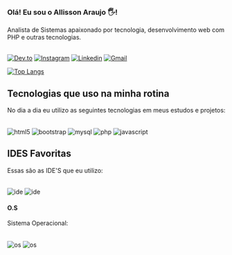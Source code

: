 ### Olá! Eu sou o Allisson Araujo 🖐️!
Analista de Sistemas apaixonado por tecnologia, desenvolvimento web com PHP e outras tecnologias.
<br>
<br>

[![Dev.to](https://img.shields.io/badge/dev.to-0A0A0A?style=for-the-badge&logo=devdotto&logoColor=white)](https://dev.to/allissonaraujo)
[![Instagram](	https://img.shields.io/badge/Instagram-E4405F?style=for-the-badge&logo=instagram&logoColor=white)](https://instagram.com/allissonaraujodev)
[![Linkedin](https://img.shields.io/badge/LinkedIn-0077B5?style=for-the-badge&logo=linkedin&logoColor=white
)](https://www.linkedin.com/in/allissonrafaelaraujo/)
[![Gmail](https://img.shields.io/badge/Gmail-D14836?style=for-the-badge&logo=gmail&logoColor=white)](mailto:allissondebrito@gmail.com)


[![Top Langs](https://github-readme-stats.vercel.app/api/top-langs/?username=allissonaraujo&layout=compact)](https://github.com/anuraghazra/github-readme-stats)


## Tecnologias que uso na minha rotina
No dia a dia eu utilizo as seguintes tecnologias em meus estudos e projetos:

<div style="display: inline_block"><br>
	<img src="https://img.shields.io/badge/HTML5-E34F26?style=for-the-badge&logo=html5&logoColor=white" align="center" alt="html5">
	<img src="https://img.shields.io/badge/Bootstrap-563D7C?style=for-the-badge&logo=bootstrap&logoColor=white" align="center" alt="bootstrap">
	<img src="https://img.shields.io/badge/MySQL-00000F?style=for-the-badge&logo=mysql&logoColor=white" align="center" alt="mysql">
	<img src="https://img.shields.io/badge/PHP-777BB4?style=for-the-badge&logo=php&logoColor=white" alt="php" align="center">
	<img src="https://img.shields.io/badge/JavaScript-F7DF1E?style=for-the-badge&logo=javascript&logoColor=black" alt="javascript" align="center">
</div>

## IDES Favoritas
Essas são as IDE'S que eu utilizo:

<div style="display: inline-block"><br>
	<img src="http://img.shields.io/badge/-PHPStorm-181717?style=for-the-badge&logo=phpstorm&logoColor=white" alt="ide" align="center">
	<img src="https://img.shields.io/badge/Visual_Studio_Code-0078D4?style=for-the-badge&logo=visual%20studio%20code&logoColor=white" alt="ide" align="center">
</div>

#### O.S 
Sistema Operacional:

<div style="display: inline-block"><br>
	<img src="https://img.shields.io/badge/Linux-FCC624?style=for-the-badge&logo=linux&logoColor=black" alt="os" align="center">
	<img src="https://img.shields.io/badge/Linux_Mint-87CF3E?style=for-the-badge&logo=linux-mint&logoColor=white" alt="os" align="center">
</div>


